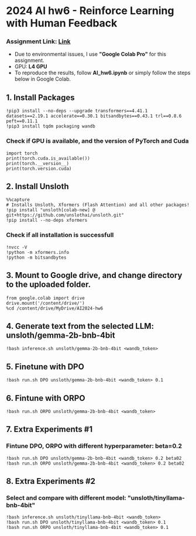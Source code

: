 # 2024 AI hw6 - Reinforce Learning with Human Feedback

### Assignment Link: [Link](https://docs.google.com/presentation/d/1AqHzkpCJDnuq90Lt9VnfqGenoSApb3RfPeXJGS-PkO0/edit?usp=sharing)
- Due to environmental issues, I use **"Google Colab Pro"** for this assignment.
- GPU: **L4 GPU**
- To reproduce the results, follow **AI_hw6.ipynb** or simply follow the steps below in Google Colab.

## 1. Install Packages
```
!pip3 install --no-deps --upgrade transformers==4.41.1 datasets==2.19.1 accelerate==0.30.1 bitsandbytes==0.43.1 trl==0.8.6 peft==0.11.1
!pip3 install tqdm packaging wandb
```

### Check if GPU is available, and the version of PyTorch and Cuda
```
import torch
print(torch.cuda.is_available())
print(torch.__version__)
print(torch.version.cuda)
```

## 2. Install Unsloth
```
%%capture
# Installs Unsloth, Xformers (Flash Attention) and all other packages!
!pip install "unsloth[colab-new] @ git+https://github.com/unslothai/unsloth.git"
!pip install --no-deps xformers
```

### Check if all installation is successfull
```
!nvcc -V
!python -m xformers.info
!python -m bitsandbytes
```

## 3. Mount to Google drive, and change directory to the uploaded folder.
```
from google.colab import drive
drive.mount('/content/drive/')
%cd /content/drive/MyDrive/AI2024-hw6
```

## 4. Generate text from the selected LLM: unsloth/gemma-2b-bnb-4bit
```
!bash inference.sh unsloth/gemma-2b-bnb-4bit <wandb_token>
```

## 5. Finetune with DPO
```
!bash run.sh DPO unsloth/gemma-2b-bnb-4bit <wandb_token> 0.1
```

## 6. Fintune with ORPO
```
!bash run.sh ORPO unsloth/gemma-2b-bnb-4bit <wandb_token>
```

## 7. Extra Experiments #1

### Fintune DPO, ORPO with different hyperparameter: beta=0.2
```
!bash run.sh DPO unsloth/gemma-2b-bnb-4bit <wandb_token> 0.2 beta02
!bash run.sh ORPO unsloth/gemma-2b-bnb-4bit <wandb_token> 0.2 beta02
````

## 8. Extra Experiments #2

### Select and compare with different model: "unsloth/tinyllama-bnb-4bit"
```
!bash inference.sh unsloth/tinyllama-bnb-4bit <wandb_token>
!bash run.sh DPO unsloth/tinyllama-bnb-4bit <wandb_token> 0.1
!bash run.sh ORPO unsloth/tinyllama-bnb-4bit <wandb_token> 0.1
```
